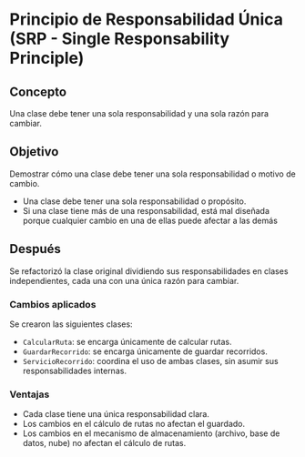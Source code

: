 # Principio de Responsabilidad Única (SRP - Single Responsability Principle)

## Concepto
Una clase debe tener una sola responsabilidad y una sola razón para cambiar.

## Objetivo
Demostrar cómo una clase debe tener una sola responsabilidad o motivo de cambio.
- Una clase debe tener una sola responsabilidad o propósito.
- Si una clase tiene más de una responsabilidad, está mal diseñada porque cualquier cambio en una de ellas puede afectar a las demás

## Después

Se refactorizó la clase original dividiendo sus responsabilidades en clases independientes, cada una con una única razón para cambiar.

### Cambios aplicados

Se crearon las siguientes clases:

- `CalcularRuta`: se encarga únicamente de calcular rutas.
- `GuardarRecorrido`: se encarga únicamente de guardar recorridos.
- `ServicioRecorrido`: coordina el uso de ambas clases, sin asumir sus responsabilidades internas.

### Ventajas

- Cada clase tiene una única responsabilidad clara.
- Los cambios en el cálculo de rutas no afectan el guardado.
- Los cambios en el mecanismo de almacenamiento (archivo, base de datos, nube) no afectan el cálculo de rutas.
